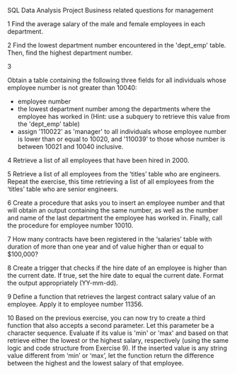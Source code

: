 SQL Data Analysis Project 
Business related questions for management

1
Find the average salary of the male and female employees in each department.

2
Find the lowest department number encountered in the 'dept_emp' table. Then, find the highest
department number.

3

Obtain a table containing the following three fields for all individuals whose employee number is not
greater than 10040:
- employee number
- the lowest department number among the departments where the employee has worked in (Hint: use
a subquery to retrieve this value from the 'dept_emp' table)
- assign '110022' as 'manager' to all individuals whose employee number is lower than or equal to 10020,
and '110039' to those whose number is between 10021 and 10040 inclusive.

4
Retrieve a list of all employees that have been hired in 2000.

5
Retrieve a list of all employees from the ‘titles’ table who are engineers.
Repeat the exercise, this time retrieving a list of all employees from the ‘titles’ table who are senior
engineers.


6
Create a procedure that asks you to insert an employee number and that will obtain an output containing
the same number, as well as the number and name of the last department the employee has worked in.
Finally, call the procedure for employee number 10010.

7
How many contracts have been registered in the ‘salaries’ table with duration of more than one year and
of value higher than or equal to $100,000?

8
Create a trigger that checks if the hire date of an employee is higher than the current date. If true, set the
hire date to equal the current date. Format the output appropriately (YY-mm-dd).

9
Define a function that retrieves the largest contract salary value of an employee. Apply it to employee
number 11356.

10
Based on the previous exercise, you can now try to create a third function that also accepts a second
parameter. Let this parameter be a character sequence. Evaluate if its value is 'min' or 'max' and based on
that retrieve either the lowest or the highest salary, respectively (using the same logic and code structure
from Exercise 9). If the inserted value is any string value different from ‘min’ or ‘max’, let the function
return the difference between the highest and the lowest salary of that employee.
